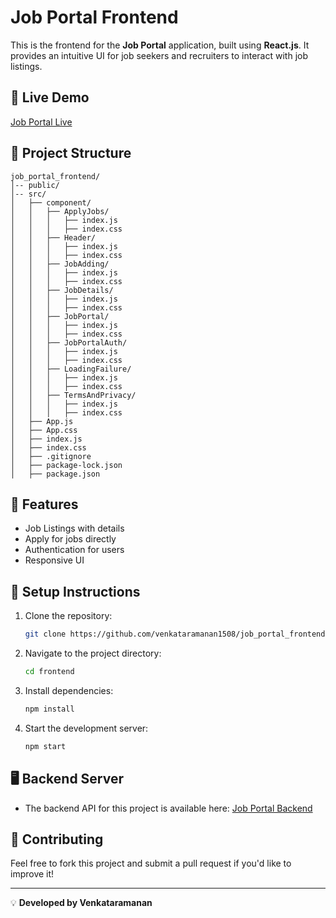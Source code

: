 # Job Portal Frontend

This is the frontend for the **Job Portal** application, built using **React.js**. It provides an intuitive UI for job seekers and recruiters to interact with job listings.

## 🔗 Live Demo

[Job Portal Live](https://job-portal-frontend-drab.vercel.app/)

## 📂 Project Structure

```
job_portal_frontend/
│-- public/
│-- src/
│   ├── component/
│   │   ├── ApplyJobs/
│   │   │   ├── index.js
│   │   │   ├── index.css
│   │   ├── Header/
│   │   │   ├── index.js
│   │   │   ├── index.css
│   │   ├── JobAdding/
│   │   │   ├── index.js
│   │   │   ├── index.css
│   │   ├── JobDetails/
│   │   │   ├── index.js
│   │   │   ├── index.css
│   │   ├── JobPortal/
│   │   │   ├── index.js
│   │   │   ├── index.css
│   │   ├── JobPortalAuth/
│   │   │   ├── index.js
│   │   │   ├── index.css
│   │   ├── LoadingFailure/
│   │   │   ├── index.js
│   │   │   ├── index.css
│   │   ├── TermsAndPrivacy/
│   │   │   ├── index.js
│   │   │   ├── index.css
│   ├── App.js
│   ├── App.css
│   ├── index.js
│   ├── index.css
│   ├── .gitignore
│   ├── package-lock.json
│   ├── package.json
```

## 📌 Features
- Job Listings with details
- Apply for jobs directly
- Authentication for users
- Responsive UI

## 🚀 Setup Instructions

1. Clone the repository:
   ```sh
   git clone https://github.com/venkataramanan1508/job_portal_frontend.git
   ```

2. Navigate to the project directory:
   ```sh
   cd frontend
   ```

3. Install dependencies:
   ```sh
   npm install
   ```

4. Start the development server:
   ```sh
   npm start
   ```

## 🖥️ Backend Server
- The backend API for this project is available here: [Job Portal Backend](https://github.com/venkataramanan1508/job-portal-backend)

## 🤝 Contributing
Feel free to fork this project and submit a pull request if you'd like to improve it!

---
💡 **Developed by Venkataramanan**
